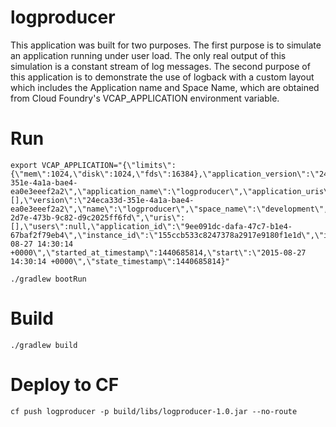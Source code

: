 logproducer
======

This application was built for two purposes. The first purpose is to simulate an application running under user load. The only real output of this simulation is a constant stream of log messages. The second purpose of this application is to demonstrate the use of logback with a custom layout which includes the Application name and Space Name, which are obtained from Cloud Foundry's VCAP_APPLICATION environment variable.

# Run
```
export VCAP_APPLICATION="{\"limits\":{\"mem\":1024,\"disk\":1024,\"fds\":16384},\"application_version\":\"24eca33d-351e-4a1a-bae4-ea0e3eeef2a2\",\"application_name\":\"logproducer\",\"application_uris\":[],\"version\":\"24eca33d-351e-4a1a-bae4-ea0e3eeef2a2\",\"name\":\"logproducer\",\"space_name\":\"development\",\"space_id\":\"d16fd8e8-2d7e-473b-9c82-d9c2025ff6fd\",\"uris\":[],\"users\":null,\"application_id\":\"9ee091dc-dafa-47c7-b1e4-67baf2f79eb4\",\"instance_id\":\"155ccb533c8247378a2917e9180f1e1d\",\"instance_index\":0,\"host\":\"0.0.0.0\",\"port\":61258,\"started_at\":\"2015-08-27 14:30:14 +0000\",\"started_at_timestamp\":1440685814,\"start\":\"2015-08-27 14:30:14 +0000\",\"state_timestamp\":1440685814}"

./gradlew bootRun
```

# Build
`./gradlew build`

# Deploy to CF
`cf push logproducer -p build/libs/logproducer-1.0.jar --no-route`
